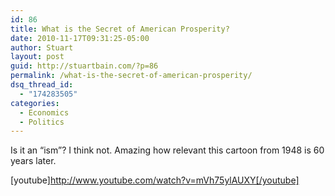 ```yaml
---
id: 86
title: What is the Secret of American Prosperity?
date: 2010-11-17T09:31:25-05:00
author: Stuart
layout: post
guid: http://stuartbain.com/?p=86
permalink: /what-is-the-secret-of-american-prosperity/
dsq_thread_id:
  - "174283505"
categories:
  - Economics
  - Politics
---
```

Is it an &#8220;ism&#8221;? I think not. Amazing how relevant this cartoon from 1948 is 60 years later.

[youtube]http://www.youtube.com/watch?v=mVh75ylAUXY[/youtube]